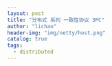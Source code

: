 ```yaml
---
layout: post
title: "分布式 系列 一致性协议 3PC"
author: "lichao"
header-img: "img/netty/host.png"
catalog: true
tags:
  - distributed
---
```

